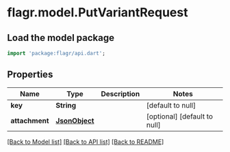 # flagr.model.PutVariantRequest

## Load the model package
```dart
import 'package:flagr/api.dart';
```

## Properties
Name | Type | Description | Notes
------------ | ------------- | ------------- | -------------
**key** | **String** |  | [default to null]
**attachment** | [**JsonObject**](.md) |  | [optional] [default to null]

[[Back to Model list]](../README.md#documentation-for-models) [[Back to API list]](../README.md#documentation-for-api-endpoints) [[Back to README]](../README.md)


